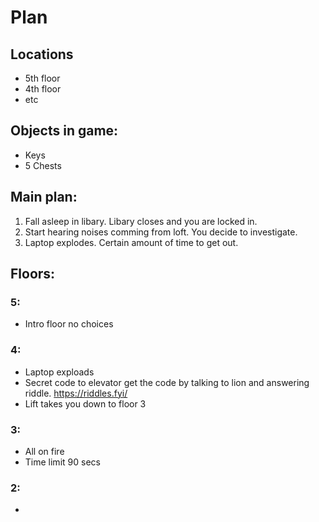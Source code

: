 # Plan
## Locations
* 5th floor
* 4th floor
* etc
## Objects in game:
* Keys
* 5 Chests
## Main plan:
1. Fall asleep in libary. Libary closes and you are locked in.
2. Start hearing noises comming from loft. You decide to investigate.
3. Laptop explodes. Certain amount of time to get out.
## Floors:
### 5:
* Intro floor no choices
### 4:
* Laptop exploads
* Secret code to elevator get the code by talking to lion and answering riddle.
https://riddles.fyi/
* Lift takes you down to floor 3
### 3:
* All on fire
* Time limit 90 secs
### 2:
* 
